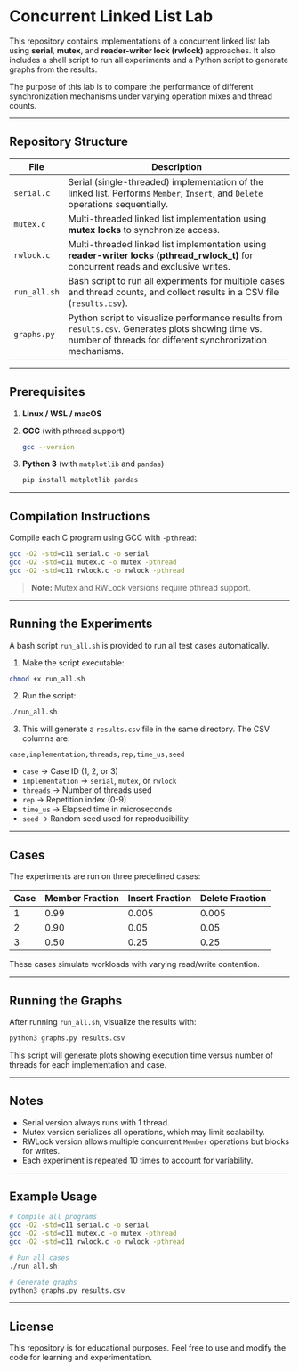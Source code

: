 # Concurrent Linked List Lab

This repository contains implementations of a concurrent linked list lab using **serial**, **mutex**, and **reader-writer lock (rwlock)** approaches. It also includes a shell script to run all experiments and a Python script to generate graphs from the results.

The purpose of this lab is to compare the performance of different synchronization mechanisms under varying operation mixes and thread counts.

---

## Repository Structure

| File | Description |
|------|-------------|
| `serial.c` | Serial (single-threaded) implementation of the linked list. Performs `Member`, `Insert`, and `Delete` operations sequentially. |
| `mutex.c`  | Multi-threaded linked list implementation using **mutex locks** to synchronize access. |
| `rwlock.c` | Multi-threaded linked list implementation using **reader-writer locks (pthread_rwlock_t)** for concurrent reads and exclusive writes. |
| `run_all.sh` | Bash script to run all experiments for multiple cases and thread counts, and collect results in a CSV file (`results.csv`). |
| `graphs.py` | Python script to visualize performance results from `results.csv`. Generates plots showing time vs. number of threads for different synchronization mechanisms. |

---

## Prerequisites

1. **Linux / WSL / macOS**  
2. **GCC** (with pthread support)  
   ```bash
   gcc --version
   ````

3. **Python 3** (with `matplotlib` and `pandas`)

   ```bash
   pip install matplotlib pandas
   ```

---

## Compilation Instructions

Compile each C program using GCC with `-pthread`:

```bash
gcc -O2 -std=c11 serial.c -o serial
gcc -O2 -std=c11 mutex.c -o mutex -pthread
gcc -O2 -std=c11 rwlock.c -o rwlock -pthread
```

> **Note:** Mutex and RWLock versions require pthread support.

---

## Running the Experiments

A bash script `run_all.sh` is provided to run all test cases automatically.

1. Make the script executable:

```bash
chmod +x run_all.sh
```

2. Run the script:

```bash
./run_all.sh
```

3. This will generate a `results.csv` file in the same directory. The CSV columns are:

```
case,implementation,threads,rep,time_us,seed
```

* `case` → Case ID (1, 2, or 3)
* `implementation` → `serial`, `mutex`, or `rwlock`
* `threads` → Number of threads used
* `rep` → Repetition index (0-9)
* `time_us` → Elapsed time in microseconds
* `seed` → Random seed used for reproducibility

---

## Cases

The experiments are run on three predefined cases:

| Case | Member Fraction | Insert Fraction | Delete Fraction |
| ---- | --------------- | --------------- | --------------- |
| 1    | 0.99            | 0.005           | 0.005           |
| 2    | 0.90            | 0.05            | 0.05            |
| 3    | 0.50            | 0.25            | 0.25            |

These cases simulate workloads with varying read/write contention.

---

## Running the Graphs

After running `run_all.sh`, visualize the results with:

```bash
python3 graphs.py results.csv
```

This script will generate plots showing execution time versus number of threads for each implementation and case.

---

## Notes

* Serial version always runs with 1 thread.
* Mutex version serializes all operations, which may limit scalability.
* RWLock version allows multiple concurrent `Member` operations but blocks for writes.
* Each experiment is repeated 10 times to account for variability.

---

## Example Usage

```bash
# Compile all programs
gcc -O2 -std=c11 serial.c -o serial
gcc -O2 -std=c11 mutex.c -o mutex -pthread
gcc -O2 -std=c11 rwlock.c -o rwlock -pthread

# Run all cases
./run_all.sh

# Generate graphs
python3 graphs.py results.csv
```

---

## License

This repository is for educational purposes. Feel free to use and modify the code for learning and experimentation.

```
